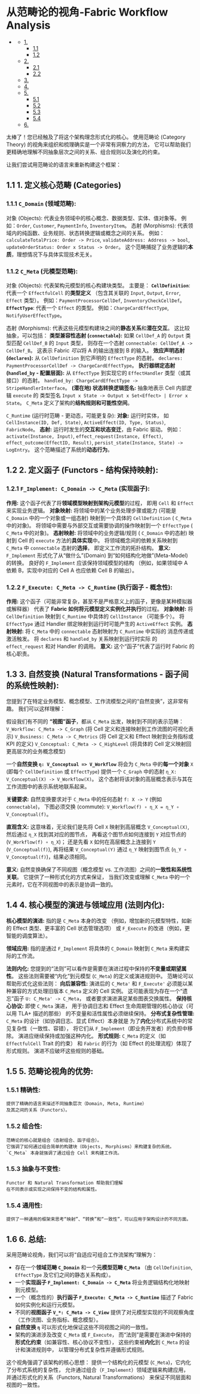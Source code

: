 #  从范畴论的视角-Fabric Workflow Analysis

<!-- TOC START -->
- [ ](#1-1-1-1-1-1-1-从范畴论的视角-fabric-workflow-analysis)
  - [1. ](#1-定义核心范畴-categories)
    - [1.1 ](#**c_domain-领域范畴**)
    - [1.2 ](#**c_meta-元模型范畴**)
  - [2. ](#2-**定义函子-functors-结构保持映射**)
    - [2.1 ](#**f_implement-c_domain->-c_meta-实现函子**)
    - [2.2 ](#**f_execute-c_meta->-c_runtime-执行函子-概念性**)
  - [3. ](#3-**自然变换-natural-transformations-函子间的系统性映射**)
  - [4. ](#4-**核心模型的演进与领域应用-法则内化**)
  - [5. ](#5-**范畴论视角的优势**)
    - [5.1 ](#**精确性**)
    - [5.2 ](#**组合性**)
    - [5.3 ](#**抽象与不变性**)
    - [5.4 ](#**通用性**)
  - [6. ](#6-**总结**)
<!-- TOC END -->

太棒了！您已经触及了将这个架构理念形式化的核心。
使用范畴论 (Category Theory) 的视角来组织和梳理确实是一个非常有洞察力的方法，
它可以帮助我们更精确地理解不同抽象层次之间的关系、组合规则以及演化的约束。

让我们尝试用范畴论的语言来重新构建这个框架：

## 1.1 1. 定义核心范畴 (Categories)

### 1.1.1 **`C_Domain` (领域范畴):**

对象 (Objects):
    代表业务领域中的核心概念、数据类型、实体、值对象等。
    例如：`Order`, `Customer`, `PaymentInfo`, `InventoryItem`。
态射 (Morphisms):
    代表领域内的纯函数、业务规则、状态转换逻辑或概念之间的关系。
    例如：
    `calculateTotalPrice: Order -> Price`,
    `validateAddress: Address -> bool`,
    `updateOrderStatus: Order x Status -> Order`。
    这个范畴捕捉了业务逻辑的**本质**，理想情况下与具体实现技术无关。

### 1.1.2 **`C_Meta` (元模型范畴):**

对象 (Objects):
    代表架构元模型的核心构建块类型。
    主要是：
    **`CellDefinition`**:
        代表一个 `EffectfulCell`
        的**类型定义**
        （包含其关联的 `Input`, `Output`, `Error`, `Effect` 类型）。
        例如：`PaymentProcessorCellDef`, `InventoryCheckCellDef`。
    **`EffectType`**:
        代表一个 `Effect` 的类型。
        例如：`ChargeCardEffectType`, `NotifyUserEffectType`。

态射 (Morphisms):
    代表这些元模型构建块之间的**静态关系**和**潜在交互**。
    这比较抽象，可以包括：
    **类型兼容性态射 (`connectable`):**
        如果 `CellDef_A` 的 `Output` 类型匹配 `CellDef_B` 的 `Input` 类型，
        则存在一个态射 `connectable: CellDef_A -> CellDef_B`。
        这表示 Fabric *可以*将 A 的输出连接到 B 的输入。
    **效应声明态射 (`declares`):**
        从 `CellDefinition` 到它声明的 `EffectType` 的态射。
        `declares: PaymentProcessorCellDef -> ChargeCardEffectType`。
    **执行器绑定态射 (`handled_by` - 配置层面):**
        从 `EffectType` 到实现它的 `EffectHandler` 类型（或其接口）的态射。
        `handled_by: ChargeCardEffectType -> StripeHandlerInterface`。
    **(潜在地) 状态转换逻辑签名:**
        抽象地表示 Cell 内部逻辑 `execute` 的
        类型签名 `Input x State -> Output x Set<Effect> | Error x State`。
        `C_Meta` 定义了架构的**结构规则和可能性空间**。

`C_Runtime` (运行时范畴 - 更动态，可能更复杂):
    **对象:** 运行时实体，
    如 `CellInstance(ID, Def, State)`,
    `ActiveEffect(ID, Type, Status)`, `FabricNode`。
    **态射:** 运行时发生的**交互和状态变迁**，由 Fabric 驱动。
    例如：`activate(Instance, Input)`, `effect_request(Instance, Effect)`,
    `effect_outcome(EffectID, Result)`,
    `persist_state(Instance, State) -> LogEntry`。
    这个范畴描述了系统的**动态行为**。

## 1.2 2. **定义函子 (Functors - 结构保持映射):**

### 1.2.1 **`F_Implement: C_Domain -> C_Meta` (实现函子):**

**作用:**
    这个函子代表了将**领域模型映射到架构元模型**的过程，
    即用 `Cell` 和 `Effect` 来实现业务逻辑。
    **对象映射:**
        将领域中的某个业务处理步骤或能力
        (可能是 `C_Domain` 中的一个对象或一组态射)
        映射到一个具体的 `CellDefinition` ( `C_Meta` 中的对象)。
        将领域中需要与外部交互或需要协调的操作映射到一个 `EffectType`
        ( `C_Meta` 中的对象)。
    **态射映射:**
        将领域中的业务逻辑/规则 ( `C_Domain` 中的态射)
        映射到 Cell 的 `execute` 方法的**具体实现**中。
        将领域概念间的依赖关系映射到 `C_Meta` 中 `connectable` 态射的**选择**，
        即定义工作流的拓扑结构。
    **意义:**
        `F_Implement` 形式化了从“做什么”(Domain)
        到“如何结构化地做”(Meta-Model) 的转换。
        良好的 `F_Implement` 应该保持领域模型的结构
        （例如，如果领域中 A 依赖 B，实现中对应的 Cell A 也应依赖 Cell B 的输出）。

### 1.2.2 **`F_Execute: C_Meta -> C_Runtime` (执行函子 - 概念性):**

**作用:**
    这个函子（可能非常复杂，甚至不是严格意义上的函子，更像是某种模拟器或解释器）
    代表了 **Fabric 如何将元模型定义实例化并执行**的过程。
    **对象映射:**
        将 `CellDefinition` 映射到 `C_Runtime` 中具体的 `CellInstance`
        （可能多个）。
        将 `EffectType` 通过 Handler 绑定映射到运行时可能产生的
         `ActiveEffect` 实例。
    **态射映射:**
        将 `C_Meta` 中的 `connectable` 态射映射为 `C_Runtime` 中实际的
        消息传递或激活触发。
        将 `declares` 和 `handled_by` 关系映射到运行时实际
        的 `effect_request` 和对 Handler 的调用。
    **意义:** 这个“函子”代表了运行时 Fabric 的核心职责。

## 1.3 3. **自然变换 (Natural Transformations - 函子间的系统性映射):**

您提到了在特定业务模型、概念模型、工作流模型之间的“自然变换”，这非常有趣。
我们可以这样理解：

假设我们有不同的 **“视图”函子**，都从 `C_Meta` 出发，映射到不同的表示范畴：
    `V_Workflow: C_Meta -> C_Graph`
         (将 Cell 定义和连接映射到工作流图的可视化表示)
    `V_Business: C_Meta -> C_Metrics`
        (将 Cell 定义和 Effect 映射到业务指标或 KPI 的定义)
    `V_Conceptual: C_Meta -> C_HighLevel`
        (将具体的 Cell 定义映射回更高层次的业务概念模型)

一个**自然变换 `η: V_Conceptual => V_Workflow`**
     将会为 `C_Meta` 中的**每一个对象** `X`
     (即每个 `CellDefinition` 或 `EffectType`)
     提供一个 `C_Graph` 中的态射 `η_X: V_Conceptual(X) -> V_Workflow(X)`。
     这个态射将该对象的高层概念表示与其在工作流图中的表示系统地联系起来。

**关键要求:**
    自然变换要求对于 `C_Meta` 中的任何态射 `f: X -> Y` (例如 `connectable`)，
    下图必须交换 (commute):
        `V_Workflow(f) ∘ η_X = η_Y ∘ V_Conceptual(f)`。

**直观含义:**
    这意味着，无论我们是先将 Cell `X` 映射到高层概念 `V_Conceptual(X)`,
    然后通过 `η_X` 找到其对应的图节点，
    再看这个图节点如何连接到 `Y` 对应节点的 (`V_Workflow(f) ∘ η_X`)；
    还是先看 `X` 如何在高层概念上连接到 `Y` (`V_Conceptual(f)`),
    再将结果 `V_Conceptual(Y)`
    通过 `η_Y` 映射到图节点 (`η_Y ∘ V_Conceptual(f)`)，结果必须相同。

**意义:**
    自然变换确保了不同视图（概念模型 vs. 工作流图）之间的**一致性和系统性关联**。
    它提供了一种形式化的方式来保证，
    当我们改变或理解 `C_Meta` 中的一个元素时，它在不同视图中的表示是协调一致的。

## 1.4 4. **核心模型的演进与领域应用 (法则内化):**

**核心模型的演进:**
    指的是 `C_Meta` 本身的改变
    （例如，增加新的元模型特性，如新的 Effect 类型、更丰富的 Cell 状态管理选项）
    或 `F_Execute` 的改进（例如，更智能的调度算法）。

**领域应用:**
    指的是通过 `F_Implement` 将具体的 `C_Domain` 映射到
    `C_Meta` 来构建实际的工作流。

**法则内化:**
    您提到的“法则”可以看作是需要在演进过程中保持的**不变量或期望属性**。
    这些法则需要被“内化”到元模型 (`C_Meta`) 的定义或演进规则中。
    范畴论可以帮助形式化这些法则：
        **向后兼容性:**
            演进后的 `C_Meta'` 和 `F_Execute'`
            必须能以某种兼容的方式处理旧版本 `C_Meta` 定义的 Cell 实例。
            这可能表现为存在一个“遗忘”函子 `U: C_Meta' -> C_Meta`，
            或者要求演进满足某些图表交换属性。
        **保持核心协议:**
            即使 `C_Meta` 演进，
            用于协调日志和 Effect 生命周期管理的核心协议（可以用 TLA+ 描述的那些）
            的不变量和活性属性必须继续保持。
        **分布式复杂性管理:**
            `C_Meta` 的设计（如协调日志、显式 Effect）本身就是
            为了**内化**分布式系统中的常见复杂性（一致性、容错），
            将它们从 `F_Implement`（即业务开发者）的负担中移除。
            演进应继续保持或加强这种内化。
        **形式规则:**
            `C_Meta` 的定义（如 `EffectfulCell` Trait 的约束）
            和 `Fabric` 的行为（如 Effect 的处理流程）体现了形式规则。
            演进不应破坏这些规则的基础。

## 1.5 5. **范畴论视角的优势:**

### 1.5.1 **精确性:**

    提供了精确的语言来描述不同抽象层次（Domain, Meta, Runtime）
    及其之间的关系（Functors）。

### 1.5.2 **组合性:**

    范畴论的核心就是组合（态射组合、函子组合）。
    它强调了如何通过组合简单的构建块（Objects, Morphisms）来构建复杂的系统。
    `C_Meta` 本身就强调了通过组合 Cell 来构建工作流。

### 1.5.3 **抽象与不变性:**

    Functor 和 Natural Transformation 帮助我们理解
    在不同表示或实现之间保持不变的结构和属性。

### 1.5.4 **通用性:**

    提供了一种通用的框架来思考“映射”、“转换”和“一致性”，可以应用于架构设计的不同方面。

## 1.6 6. **总结:**

采用范畴论视角，我们可以将“自适应可组合工作流架构”理解为：

- 存在一个**领域范畴 `C_Domain`** 和一个**元模型范畴 `C_Meta`**
  （由 `CellDefinition`, `EffectType` 及它们之间的静态关系构成）。
- 一个**实现函子 `F_Implement: C_Domain -> C_Meta`**
  将业务逻辑结构化地映射到元模型。
- 一个（概念性的）**执行函子 `F_Execute: C_Meta -> C_Runtime`**
  描述了 Fabric 如何实例化和运行元模型。
- 不同的**视图函子 `V_*: C_Meta -> C_View`**
  提供了对元模型实现的不同观察角度（工作流图、业务指标、概念模型）。
- **自然变换 `η`** 可以形式化地保证这些不同视图之间的一致性。
- 架构的演进涉及改变 `C_Meta` 或 `F_Execute`，
  而“法则”是需要在演进中保持的**形式化约束**（如兼容性、核心协议不变性），
  这些约束被**内化**到 `C_Meta` 的设计和演进规则中，
  以管理分布式复杂性并遵循形式规则。

这个视角强调了该架构的核心思想：
    提供一个结构化的元模型 (`C_Meta`)，它内化了分布式系统的复杂性，
    允许通过组合（`F_Implement`）领域逻辑来构建应用，
    并通过形式化的关系（Functors, Natural Transformations）
    来保证不同层面和视图的一致性。
